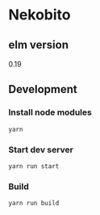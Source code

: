 # Nekobito
## elm version
0.19

## Development

### Install node modules
```
yarn
```

### Start dev server


```
yarn run start
```

### Build
```
yarn run build
```
